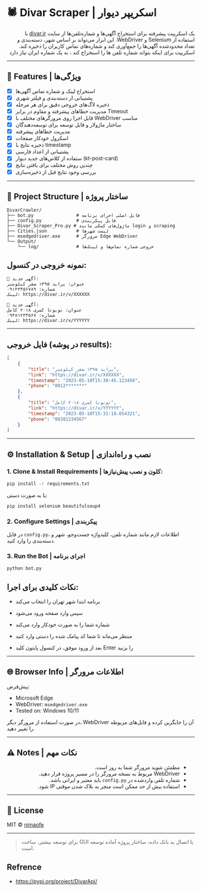 
# 🕷️ Divar Scraper | اسکریپر دیوار

<div dir="rtl">

یک اسکریپت پیشرفته برای استخراج آگهی‌ها و شماره‌تلفن‌ها از سایت [divar.ir](https://divar.ir) با استفاده از Selenium و WebDriver. این ابزار می‌تواند بر اساس شهر، دسته‌بندی و تعداد محدودشده آگهی‌ها را جمع‌آوری کند و شماره‌های تماس کاربران را ذخیره کند.
اسکریپت برای اینکه بتواند شماره تلفن ها را استخراج کند ، به یک شماره ایران نیاز دارد 

</div>

---

## 🔧 Features | ویژگی‌ها

- [x] استخراج لینک و شماره تماس آگهی‌ها
- [x] پشتیبانی از دسته‌بندی و فیلتر شهری
- [x] ذخیره لاگ‌های خروجی دقیق برای هر مرحله
- [x] مدیریت خطاهای پیشرفته و مقاوم در برابر Timeout
- [x] قابل اجرا روی مرورگرهای مختلف با WebDriver مناسب
- [x] ساختار ماژولار و قابل توسعه برای توسعه‌دهندگان
- [x] مدیریت خطاهای پیشرفته
- [x] اسکرول خودکار صفحات
- [x] ذخیره نتایج با timestamp
- [x] پشتیبانی از اعداد فارسی
- [x] ستفاده از کلاس‌های جدید دیوار (kt-post-card)
- [x] چندین روش مختلف برای یافتن نتایج
- [x] بررسی وجود نتایج قبل از ذخیره‌سازی
---

## 📁 Project Structure | ساختار پروژه

```
DivarCrawler/
├── bot.py                # فایل اصلی اجرای برنامه
├── config.py             # فایل پیکربندی
├── Divar_Scraper_Pro.py # ماژول‌های کمکی مانند login و scraping
├── Cities.json           # لیست شهرها
├── msedgedriver.exe      # مرورگر Edge WebDriver
└── Output/
    └── log/              # خروجی شماره تماس‌ها و لینک‌ها
```
## نمونه خروجی در کنسول:
```text
📌 آگهی جدید:
عنوان: پراید ۱۳۹۵ صفر کیلومتر
شماره: ۰۹۱۲۳۴۵۶۷۸۹
لینک: https://divar.ir/v/XXXXXX

📌 آگهی جدید:
عنوان: تویوتا کمری ۲۰۱۸ کامل
شماره: ۰۹۳۸۱۲۳۴۵۶۷
لینک: https://divar.ir/v/YYYYYY
```
---
## فایل خروجی (در پوشه results):
```json
[
    {
        "title": "پراید ۱۳۹۵ صفر کیلومتر",
        "link": "https://divar.ir/v/XXXXXX",
        "timestamp": "2023-05-10T15:30:45.123456",
        "phone": "0912*******"
    },
    {
        "title": "تویوتا کمری ۲۰۱۸ کامل",
        "link": "https://divar.ir/v/YYYYYY",
        "timestamp": "2023-05-10T15:31:10.654321",
        "phone": "09381234567"
    }
]
```
---

## ⚙️ Installation & Setup | نصب و راه‌اندازی

### 1. Clone & Install Requirements | کلون و نصب پیش‌نیازها:

```bash
pip install -r requirements.txt
```

یا به صورت دستی:

```bash
pip install selenium beautifulsoup4
```

### 2. Configure Settings | پیکربندی

در فایل `config.py`، اطلاعات لازم مانند شماره تلفن، کلیدواژه جست‌وجو، شهر و دسته‌بندی را وارد کنید.

### 3. Run the Bot | اجرای برنامه

```bash
python bot.py
```
## نکات کلیدی برای اجرا:

- برنامه ابتدا شهر تهران را انتخاب می‌کند

- سپس وارد صفحه ورود می‌شود

- شماره شما را به صورت خودکار وارد می‌کند

- منتظر می‌ماند تا شما کد پیامک شده را دستی وارد کنید

- بعد از ورود موفق، در کنسول پایتون کلید Enter را بزنید

---

## 🌐 Browser Info | اطلاعات مرورگر

پیش‌فرض:

- Microsoft Edge  
- WebDriver: `msedgedriver.exe`  
- Tested on: Windows 10/11

در صورت استفاده از مرورگر دیگر، WebDriver آن را جایگزین کرده و فایل‌های مربوطه را تغییر دهید.

---

## ⚠️ Notes | نکات مهم

<div dir="rtl">

- مطمئن شوید مرورگر شما به روز است.
- WebDriver مربوط به نسخه مرورگر را در مسیر پروژه قرار دهید.
- شماره تلفن واردشده در `config.py` باید معتبر و ایرانی باشد.
- استفاده بیش از حد ممکن است منجر به بلاک شدن موقتی IP شود.

</div>

---

## 📌 License

MIT © [nimaofe](https://t.me/nimaofe)

---

> برای توسعه بیشتر، ساخت GUI یا اتصال به بانک داده، ساختار پروژه آماده توسعه است.


## Refrence
- https://pypi.org/project/DivarApi/